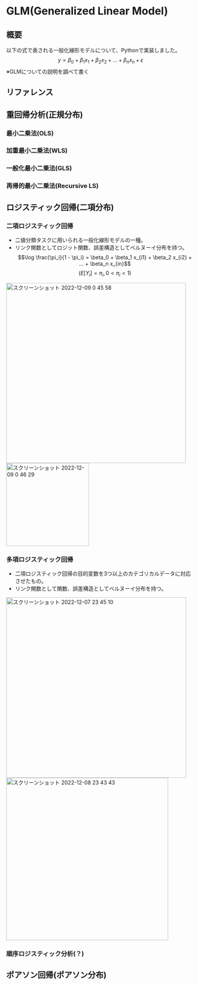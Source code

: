 # GLM(Generalized Linear Model)
## 概要
以下の式で表される一般化線形モデルについて、Pythonで実装しました。
$$y = \beta_0 + \beta_1 x_1 + \beta_2 x_2 + ... + \beta_n x_n + \epsilon$$
※GLMについての説明を調べて書く

## リファレンス
## 重回帰分析(正規分布)
### 最小二乗法(OLS)
### 加重最小二乗法(WLS)
### 一般化最小二乗法(GLS)
### 再帰的最小二乗法(Recursive LS)


## ロジスティック回帰(二項分布)
### 二項ロジスティック回帰
- 二値分類タスクに用いられる一般化線形モデルの一種。
- リンク関数としてロジット関数、誤差構造としてベルヌーイ分布を持つ。
$$\log \frac{\pi_i}{1 - \pi_i} = \beta_0 + \beta_1 x_{i1} + \beta_2 x_{i2} + ... + \beta_n x_{in}$$
$$(E[Y_i]=\pi_i, 0<\pi_i<1)$$

<img width="480" alt="スクリーンショット 2022-12-09 0 45 58" src="https://user-images.githubusercontent.com/67265109/206492276-9759b6d7-f32d-4e1d-975d-1cc68ab1d41b.png">
<img width="221" alt="スクリーンショット 2022-12-09 0 46 29" src="https://user-images.githubusercontent.com/67265109/206492427-e377a2d3-7eef-45c0-8ecd-742fd3bbf1d7.png">


### 多項ロジスティック回帰
- 二項ロジスティック回帰の目的変数を3つ以上のカテゴリカルデータに対応させたもの。
- リンク関数として関数、誤差構造としてベルヌーイ分布を持つ。

<img width="481" alt="スクリーンショット 2022-12-07 23 45 10" src="https://user-images.githubusercontent.com/67265109/206491511-3bbd9e18-e7f2-4aa0-a5df-1c3ccdc97a16.png">
<img width="433" alt="スクリーンショット 2022-12-08 23 43 43" src="https://user-images.githubusercontent.com/67265109/206491572-2d422cea-44d3-4a96-b2ab-d5257014a7a6.png">


### 順序ロジスティック分析(？)
## ポアソン回帰(ポアソン分布)
